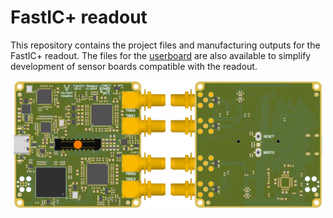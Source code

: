 # FastIC+ readout 

This repository contains the project files and manufacturing outputs for the FastIC+ readout. The files for the [userboard](https://github.com/WojtaCZ/fastic-userboard-hw) are also available to simplify development of sensor boards compatible with the readout.

<div align="center">
  <img src="outputs/images/3d-top.png" width="49%" />
  <img src="outputs/images/3d-bottom.png" width="49%" /> 
</div>

